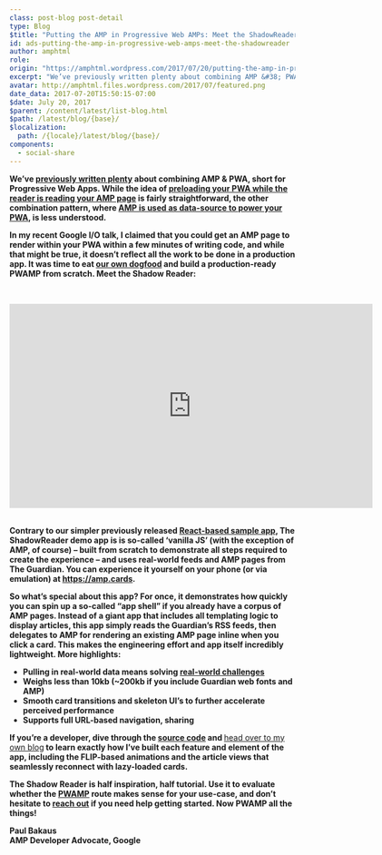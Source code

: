 ```yaml
---
class: post-blog post-detail
type: Blog
$title: "Putting the AMP in Progressive Web AMPs: Meet the ShadowReader"
id: ads-putting-the-amp-in-progressive-web-amps-meet-the-shadowreader
author: amphtml
role: 
origin: "https://amphtml.wordpress.com/2017/07/20/putting-the-amp-in-progressive-web-amps-meet-the-shadowreader/amp/"
excerpt: "We’ve previously written plenty about combining AMP &#38; PWA, short for Progressive Web Apps. While the idea of preloading your PWA while the reader is reading your AMP page is fairly straightforward, the other combination pattern, where AMP is used as data-source to power your PWA, is less understood. In my recent Google I/O talk, [&#8230;]"
avatar: http://amphtml.files.wordpress.com/2017/07/featured.png
date_data: 2017-07-20T15:50:15-07:00
$date: July 20, 2017
$parent: /content/latest/list-blog.html
$path: /latest/blog/{base}/
$localization:
  path: /{locale}/latest/blog/{base}/
components:
  - social-share
---
```


<div class="amp-wp-article-content">
<p><strong>We’ve </strong><a href="https://amphtml.wordpress.com/2017/04/06/from-amp-to-progressive-web-app/"><strong>previously written plenty</strong></a><strong> about combining AMP &amp; PWA, short for Progressive Web Apps. While the idea of </strong><a href="https://www.ampproject.org/docs/guides/pwa-amp/amp-to-pwa"><strong>preloading your PWA while the reader is reading your AMP page</strong></a><strong> is fairly straightforward, the other combination pattern, where </strong><a href="https://www.ampproject.org/docs/guides/pwa-amp/amp-in-pwa"><strong>AMP is used as data-source to power your PWA</strong></a><strong>, is less understood.</strong></p>
<p><strong>In my recent Google I/O talk</strong><strong>, I claimed that you could get an AMP page to render within your PWA within a few minutes of writing code, and while that might be true, it doesn’t reflect all the work to be done in a production app. It was time to eat <a href="https://en.wikipedia.org/wiki/Eating_your_own_dog_food" target="_blank" rel="noopener">our own dogfood</a> and build a production-ready PWAMP from scratch. Meet the Shadow Reader:</strong></p>
<p>&nbsp;</p>
<div class="embed-httpsgfycatcom"><iframe src='https://gfycat.com/ifr/sameamusinginganue' frameborder='0' scrolling='no' width='640' height='360'  allowfullscreen></iframe></div>
<p><strong><br />
Contrary to our simpler previously released </strong><a href="https://github.com/ampproject/amp-publisher-sample/tree/master/amp-pwa"><strong>React-based sample app</strong></a><strong>, The ShadowReader demo app is is so-called ‘vanilla JS’ (with the exception of AMP, of course) – built from scratch to demonstrate all steps required to create the experience &#8211; and uses real-world feeds and AMP pages from The Guardian. You can experience it yourself on your phone (or via emulation) at </strong><a href="https://amp.cards"><strong>https://amp.cards</strong></a><strong>.</strong></p>
<p><strong>So what’s special about this app? For once, it demonstrates how quickly you can spin up a so-called “app shell” if you already have a corpus of AMP pages. Instead of a giant app that includes all templating logic to display articles, this app simply reads the Guardian’s RSS feeds, then delegates to AMP for rendering an existing AMP page inline when you click a card. This makes the engineering effort and app itself incredibly lightweight. More highlights:</strong></p>
<ul>
<li ><strong>Pulling in real-world data means solving <a href="https://paulbakaus.com/tutorials/html5/building-a-pwamp-0-introducing-the-shadowreader/">real-world challenges</a></strong></li>
<li ><strong>Weighs less than 10kb (~200kb if you include Guardian web fonts and AMP)</strong></li>
<li ><strong>Smooth card transitions and skeleton UI’s to further accelerate perceived performance</strong></li>
<li ><strong>Supports full URL-based navigation, sharing</strong></li>
</ul>
<p><strong>If you’re a developer, dive through the </strong><a href="https://github.com/ampproject/amp-publisher-sample/tree/master/amp-pwa-reader"><strong>source code</strong></a><strong> and </strong><a href="https://paulbakaus.com/tutorials/html5/building-a-pwamp-0-introducing-the-shadowreader/">head over to my own blog</a><strong> to learn exactly how I’ve built each feature and element of the app, including the FLIP-based animations and the article views that seamlessly reconnect with lazy-loaded cards.</strong></p>
<p><strong>The Shadow Reader is half inspiration, half tutorial. Use it to evaluate whether the </strong><a href="https://www.ampproject.org/docs/guides/pwa-amp/amp-in-pwa"><strong>PWAMP</strong></a><strong> route makes sense for your use-case, and don’t hesitate to </strong><a href="https://www.ampproject.org/support/developer/"><strong>reach out</strong></a><strong> if you need help getting started. Now PWAMP all the things!</strong></p>
<p><strong>Paul Bakaus<br />
</strong><strong>AMP Developer Advocate, Google</strong></p><br />  
</div>

